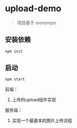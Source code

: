 # upload-demo


> 项目基于 monorepo
## 安装依赖
```bash
npm init
```
## 启动
```bash
npm start
```

前端：
1. 上传的upload组件实现

服务端：
1. 实现一个最基本的图片上传流程